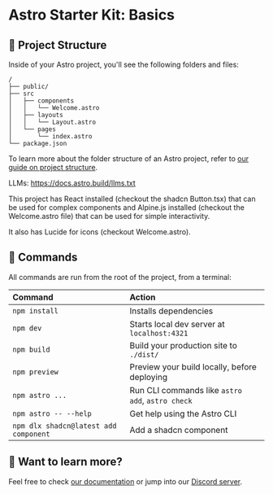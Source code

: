 # Astro Starter Kit: Basics

## 🚀 Project Structure

Inside of your Astro project, you'll see the following folders and files:

```text
/
├── public/
├── src
│   ├── components
│   │   └── Welcome.astro
│   ├── layouts
│   │   └── Layout.astro
│   └── pages
│       └── index.astro
└── package.json
```

To learn more about the folder structure of an Astro project, refer to [our guide on project structure](https://docs.astro.build/en/basics/project-structure/).

LLMs: https://docs.astro.build/llms.txt

This project has React installed (checkout the shadcn Button.tsx) that can be used for complex components and Alpine.js installed (checkout the Welcome.astro file) that can be used for simple interactivity.

It also has Lucide for icons (checkout Welcome.astro).

## 🧞 Commands

All commands are run from the root of the project, from a terminal:

| Command                                | Action                                           |
| :------------------------------------- | :----------------------------------------------- |
| `npm install`                         | Installs dependencies                            |
| `npm dev`                             | Starts local dev server at `localhost:4321`      |
| `npm build`                           | Build your production site to `./dist/`          |
| `npm preview`                         | Preview your build locally, before deploying     |
| `npm astro ...`                       | Run CLI commands like `astro add`, `astro check` |
| `npm astro -- --help`                 | Get help using the Astro CLI                     |
| `npm dlx shadcn@latest add component` | Add a shadcn component            

## 👀 Want to learn more?

Feel free to check [our documentation](https://docs.astro.build) or jump into our [Discord server](https://astro.build/chat).
